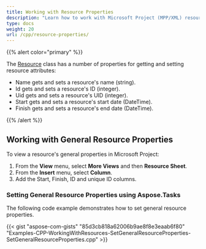 ```yaml
---
title: Working with Resource Properties
description: "Learn how to work with Microsoft Project (MPP/XML) resource properties using Aspose.Tasks for C++."
type: docs
weight: 20
url: /cpp/resource-properties/
---
```


{{% alert color="primary" %}}

The [Resource](https://reference.aspose.com/tasks/cpp/class/aspose.tasks.resource) class has a number of properties for getting and setting resource attributes:

- Name gets and sets a resource's name (string).
- Id gets and sets a resource's ID (integer).
- Uid gets and sets a resource's UID (integer).
- Start gets and sets a resource's start date (DateTime).
- Finish gets and sets a resource's end date (DateTime).

{{% /alert %}}

## **Working with General Resource Properties**
To view a resource's general properties in Microsoft Project:

1. From the **View** menu, select **More Views** and then **Resource Sheet**.
2. From the **Insert** menu, select **Column**.
3. Add the Start, Finish, ID and unique ID columns.

### **Setting General Resource Properties using Aspose.Tasks**
The following code example demonstrates how to set general resource properties.

{{< gist "aspose-com-gists" "85d3cb818a62006b9ae8f8e3eaab6f80" "Examples-CPP-WorkingWithResources-SetGeneralResourceProperties-SetGeneralResourceProperties.cpp" >}}
